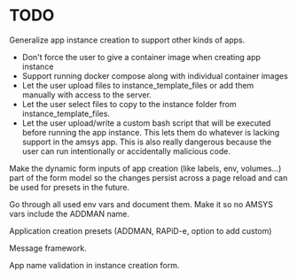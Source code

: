 # TODO

Generalize app instance creation to support other kinds of apps.
- Don't force the user to give a container image when creating app instance
- Support running docker compose along with individual container images
- Let the user upload files to instance_template_files or add them manually
  with access to the server.
- Let the user select files to copy to the instance folder from instance_template_files.
- Let the user upload/write a custom bash script that will be executed before running
  the app instance. This lets them do whatever is lacking support in the amsys app.
  This is also really dangerous because the user can run intentionally or accidentally
  malicious code.

Make the dynamic form inputs of app creation (like labels, env, volumes...) part of
the form model so the changes persist across a page reload and can be used for
presets in the future.

Go through all used env vars and document them. Make it so no AMSYS vars include
the ADDMAN name.

Application creation presets (ADDMAN, RAPiD-e, option to add custom)

Message framework.

App name validation in instance creation form.
